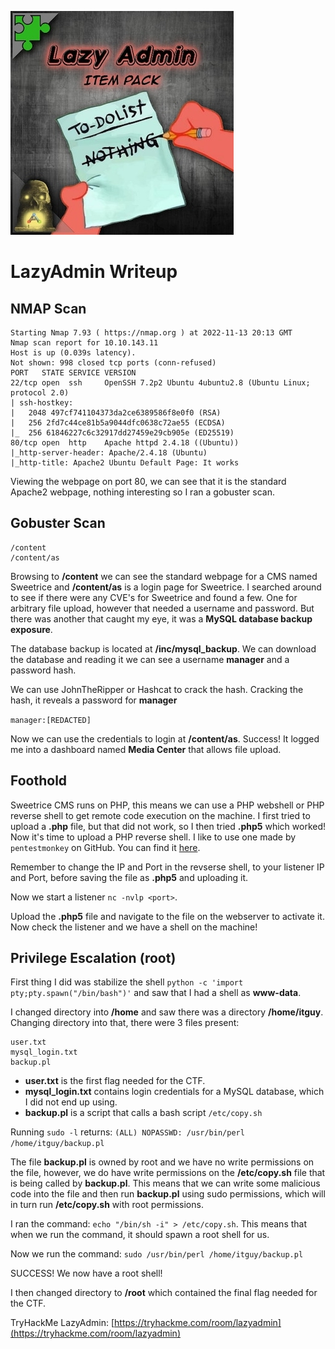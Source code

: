 ![LazyAdmin Cover Image](LazyAdmin.jpeg)
# LazyAdmin Writeup

## NMAP Scan
```
Starting Nmap 7.93 ( https://nmap.org ) at 2022-11-13 20:13 GMT
Nmap scan report for 10.10.143.11
Host is up (0.039s latency).
Not shown: 998 closed tcp ports (conn-refused)
PORT   STATE SERVICE VERSION
22/tcp open  ssh     OpenSSH 7.2p2 Ubuntu 4ubuntu2.8 (Ubuntu Linux; protocol 2.0)
| ssh-hostkey: 
|   2048 497cf741104373da2ce6389586f8e0f0 (RSA)
|   256 2fd7c44ce81b5a9044dfc0638c72ae55 (ECDSA)
|_  256 61846227c6c32917dd27459e29cb905e (ED25519)
80/tcp open  http    Apache httpd 2.4.18 ((Ubuntu))
|_http-server-header: Apache/2.4.18 (Ubuntu)
|_http-title: Apache2 Ubuntu Default Page: It works
```
Viewing the webpage on port 80, we can see that it is the standard Apache2 webpage, nothing interesting so I ran a gobuster scan.

## Gobuster Scan
```
/content
/content/as
```
Browsing to **/content** we can see the standard webpage for a CMS named Sweetrice and **/content/as** is a login page for Sweetrice. I searched around to see if there were any CVE's for Sweetrice and found a few. One for arbitrary file upload, however that needed a username and password. But there was another that caught my eye, it was a **MySQL database backup exposure**.

The database backup is located at **/inc/mysql_backup**. We can download the database and reading it we can see a username **manager** and a password hash.

We can use JohnTheRipper or Hashcat to crack the hash. Cracking the hash, it reveals a password for **manager**

`manager:[REDACTED]`

Now we can use the credentials to login at **/content/as**. Success! It logged me into a dashboard named **Media Center** that allows file upload.

## Foothold
Sweetrice CMS runs on PHP, this means we can use a PHP webshell or PHP reverse shell to get remote code execution on the machine. I first tried to upload a **.php** file, but that did not work, so I then tried **.php5** which worked! Now it's time to upload a PHP reverse shell. I like to use one made by `pentestmonkey` on GitHub. You can find it [here](https://github.com/pentestmonkey/php-reverse-shell/blob/master/php-reverse-shell.php).

Remember to change the IP and Port in the revserse shell, to your listener IP and Port, before saving the file as **.php5** and uploading it.

Now we start a listener `nc -nvlp <port>`.

Upload the **.php5** file and navigate to the file on the webserver to activate it. Now check the listener and we have a shell on the machine!

## Privilege Escalation (root)
First thing I did was stabilize the shell `python -c 'import pty;pty.spawn("/bin/bash")'` and saw that I had a shell as **www-data**.

I changed directory into **/home** and saw there was a directory **/home/itguy**. Changing directory into that, there were 3 files present:
```
user.txt
mysql_login.txt
backup.pl
```
- **user.txt** is the first flag needed for the CTF.
- **mysql_login.txt** contains login credentials for a MySQL database, which I did not end up using.
- **backup.pl** is a script that calls a bash script `/etc/copy.sh`

Running `sudo -l` returns:
`(ALL) NOPASSWD: /usr/bin/perl /home/itguy/backup.pl`

The file **backup.pl** is owned by root and we have no write permissions on the file, however, we do have write permissions on the **/etc/copy.sh** file that is being called by **backup.pl**. This means that we can write some malicious code into the file and then run **backup.pl** using sudo permissions, which will in turn run **/etc/copy.sh** with root permissions.

I ran the command: `echo "/bin/sh -i" > /etc/copy.sh`. This means that when we run the command, it should spawn a root shell for us.

Now we run the command: `sudo /usr/bin/perl /home/itguy/backup.pl`

SUCCESS! We now have a root shell!

I then changed directory to **/root** which contained the final flag needed for the CTF.

TryHackMe LazyAdmin: [https://tryhackme.com/room/lazyadmin](https://tryhackme.com/room/lazyadmin)
